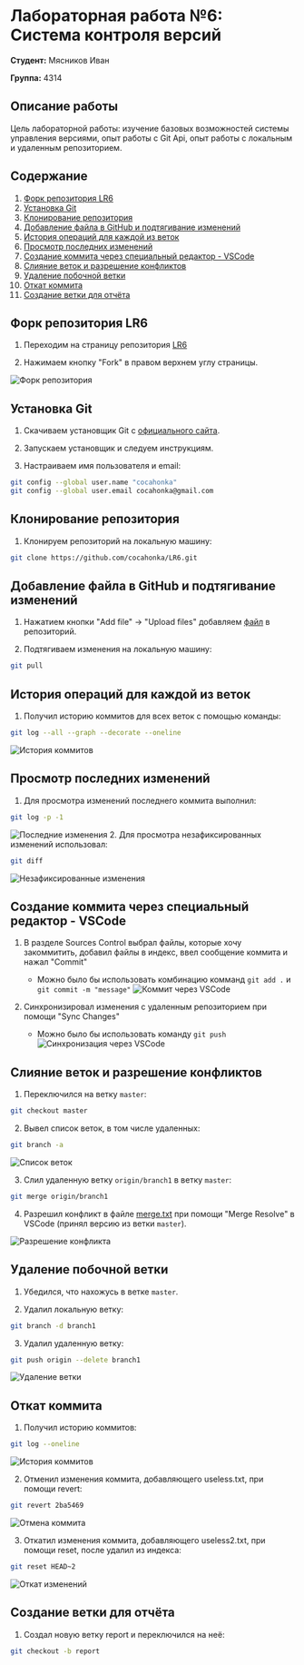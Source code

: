 # Лабораторная работа №6: Система контроля версий

**Студент:** Мясников Иван

**Группа:** 4314

## Описание работы

Цель лабораторной работы: изучение базовых возможностей системы
управления версиями, опыт работы с Git Api, опыт работы с локальным и
удаленным репозиторием.

## Содержание
1. [Форк репозитория LR6](#форк-репозитория-lr6)
2. [Установка Git](#установка-git)
3. [Клонирование репозитория](#клонирование-репозитория)
4. [Добавление файла в GitHub и подтягивание изменений](#добавление-файла-в-github-и-подтягивание-изменений)
5. [История операций для каждой из веток](#история-операций-для-каждой-из-веток)
6. [Просмотр последних изменений](#просмотр-последних-изменений)
7. [Создание коммита через специальный редактор - VSCode](#создание-коммита-через-специальный-редактор---vscode)
8. [Слияние веток и разрешение конфликтов](#слияние-веток-и-разрешение-конфликтов)
9. [Удаление побочной ветки](#удаление-побочной-ветки)
10. [Откат коммита](#откат-коммита)
11. [Создание ветки для отчёта](#создание-ветки-для-отчёта)


## Форк репозитория LR6
1. Переходим на страницу репозитория [LR6](https://github.com/Kurtyanik/LR6)

2. Нажимаем кнопку "Fork" в правом верхнем углу страницы.

![Форк репозитория](assets/1.create_fork.png)

## Установка Git
1. Скачиваем установщик Git с [официального сайта](https://git-scm.com/).

2. Запускаем установщик и следуем инструкциям.

3. Настраиваем имя пользователя и email:
```bash
git config --global user.name "cocahonka"
git config --global user.email cocahonka@gmail.com
```

## Клонирование репозитория
1. Клонируем репозиторий на локальную машину:
```bash
git clone https://github.com/cocahonka/LR6.git
```

## Добавление файла в GitHub и подтягивание изменений
1. Нажатием кнопки "Add file" -> "Upload files" добавляем [файл](assets/1.create_fork.png) в репозиторий.

2. Подтягиваем изменения на локальную машину:
```bash
git pull
```

## История операций для каждой из веток
1. Получил историю коммитов для всех веток с помощью команды:
```bash
git log --all --graph --decorate --oneline
```

![История коммитов](assets/2.history.png)

## Просмотр последних изменений
1. Для просмотра изменений последнего коммита выполнил:
```bash
git log -p -1
```

![Последние изменения](assets/3.last_changes.png)
2. Для просмотра незафиксированных изменений использовал:
```bash
git diff
```

![Незафиксированные изменения](assets/4.unstaged_changes.png)

## Создание коммита через специальный редактор - VSCode
1. В разделе Sources Control выбрал файлы, которые хочу закоммитить, добавил файлы в индекс, ввел сообщение коммита и нажал "Commit"
    - Можно было бы использовать комбинацию комманд `git add .` и `git commit -m "message"`
    ![Коммит через VSCode](assets/5.vscode_commit.png)

2. Синхронизировал изменения с удаленным репозиторием при помощи "Sync Changes"
    - Можно было бы использовать команду `git push`
    ![Синхронизация через VSCode](assets/6.vscode_sync_changes.png)

## Слияние веток и разрешение конфликтов
1. Переключился на ветку `master`:
```bash
git checkout master
```

2. Вывел список веток, в том числе удаленных:
```bash
git branch -a
```

![Список веток](assets/7.branches.png)

3. Слил удаленную ветку `origin/branch1` в ветку `master`:
```bash
git merge origin/branch1
```

4. Разрешил конфликт в файле [merge.txt](mergefile.txt) при помощи "Merge Resolve" в VSCode (принял версию из ветки `master`).

![Разрешение конфликта](assets/8.resolve_conflict.png)

## Удаление побочной ветки
1. Убедился, что нахожусь в ветке `master`.

2. Удалил локальную ветку:
```bash
git branch -d branch1
```

3. Удалил удаленную ветку:
```bash
git push origin --delete branch1
```

![Удаление ветки](assets/9.delete_branch.png)

## Откат коммита
1. Получил историю коммитов:
```bash
git log --oneline
```

![История коммитов](assets/10.log.png)

2. Отменил изменения коммита, добавляющего useless.txt, при помощи revert:
```bash
git revert 2ba5469
```

![Отмена коммита](assets/11.revert.png)

3. Откатил изменения коммита, добавляющего useless2.txt, при помощи reset, после удалил из индекса:
```bash
git reset HEAD~2
```

![Откат изменений](assets/12.reset.png)

## Создание ветки для отчёта
1. Создал новую ветку report и переключился на неё:
```bash
git checkout -b report
```
